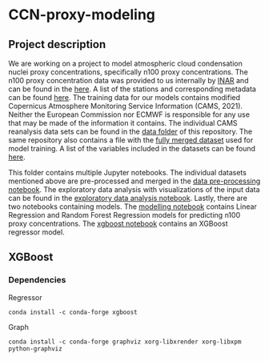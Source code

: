 # CCN-proxy-modeling

## Project description

We are working on a project to model atmospheric cloud condensation nuclei proxy concentrations, specifically n100 proxy concentrations. The n100 proxy concentration data was provided to us internally by [INAR](https://www.helsinki.fi/en/inar-institute-for-atmospheric-and-earth-system-research) and can be found in the [here](/data/N100_proxy/). A list of the stations and corresponding metadata can be found [here](/metadata/measurement_sites_info.txt). The training data for our models contains modified Copernicus Atmosphere Monitoring Service Information (CAMS, 2021). Neither the European Commission nor ECMWF is responsible for any use that may be made of the information it contains. The individual CAMS reanalysis data sets can be found in the [data folder](/data/) of this repository. The same repository also contains a file with the [fully merged dataset](/data/full_data.csv) used for model training. A list of the variables included in the datasets can be found [here](/metadata/variable_names.txt).

This folder contains multiple Jupyter notebooks. The individual datasets mentioned above are pre-processed and merged in the [data pre-processing notebook](data%20pre-processing.ipynb). The exploratory data analysis with visualizations of the input data can be found in the [exploratory data analysis notebook](exploratory%20data%20analysis.ipynb). Lastly, there are two notebooks containing models. The [modelling notebook](modelling.ipynb) contains Linear Regression and Random Forest Regression models for predicting n100 proxy concentrations. The [xgboost notebook](xgboost.ipynb) contains an XGBoost regressor model.


## XGBoost 

### Dependencies

Regressor
```
conda install -c conda-forge xgboost
```

Graph 
```
conda install -c conda-forge graphviz xorg-libxrender xorg-libxpm python-graphviz
```
